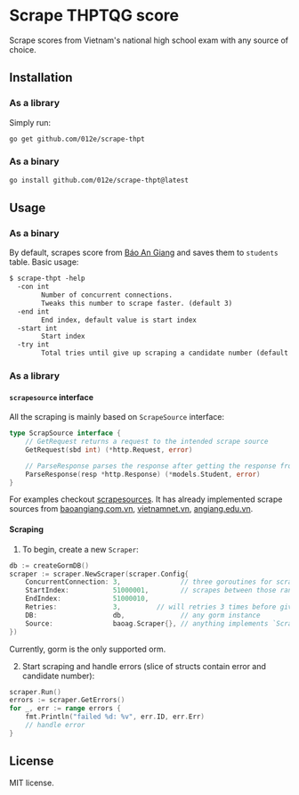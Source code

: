 # Scrape THPTQG score

Scrape scores from Vietnam's national high school exam with any source of choice.

## Installation

### As a library

Simply run:

```sh
go get github.com/012e/scrape-thpt
```

### As a binary

```sh
go install github.com/012e/scrape-thpt@latest
```

## Usage

### As a binary

By default, scrapes score from [Báo An Giang](https://baoangiang.com.vn/tra-cuu-diem-thi-thpt.html)
and saves them to `students` table.
Basic usage:
```txt
$ scrape-thpt -help
  -con int
        Number of concurrent connections.
        Tweaks this number to scrape faster. (default 3)
  -end int
        End index, default value is start index
  -start int
        Start index
  -try int
        Total tries until give up scraping a candidate number (default 3)
```

### As a library

#### `scrapesource` interface

All the scraping is mainly based on `ScrapeSource` interface:
```go
type ScrapSource interface {
    // GetRequest returns a request to the intended scrape source
    GetRequest(sbd int) (*http.Request, error)

    // ParseResponse parses the response after getting the response from the requested source
    ParseResponse(resp *http.Response) (*models.Student, error)
}
```

For examples checkout [scrapesources](./scrapesources). It has already implemented
scrape sources from [baoangiang.com.vn](https://baoangiang.com.vn/tra-cuu-diem-thi-thpt.html),
[vietnamnet.vn](https://vietnamnet.vn/giao-duc/diem-thi/tra-cuu-diem-thi-tot-nghiep-thpt-2023),
[angiang.edu.vn](https://angiang.edu.vn/tra-cuu/diem-tot-nghiep-thpt).

#### Scraping

1. To begin, create a new `Scraper`:
```go
db := createGormDB()
scraper := scraper.NewScraper(scraper.Config{
    ConcurrentConnection: 3,               // three goroutines for scraping
    StartIndex:           51000001,        // scrapes between those range
    EndIndex:             51000010,
    Retries:              3,         // will retries 3 times before giving up
    DB:                   db,              // any gorm instance
    Source:               baoag.Scraper{}, // anything implements `ScrapeSource` interface
})
```
Currently, gorm is the only supported orm.

2. Start scraping and handle errors (slice of structs contain error and candidate number):
```go
scraper.Run()
errors := scraper.GetErrors()
for _, err := range errors {
	fmt.Println("failed %d: %v", err.ID, err.Err)
	// handle error
}
```


## License

MIT license.